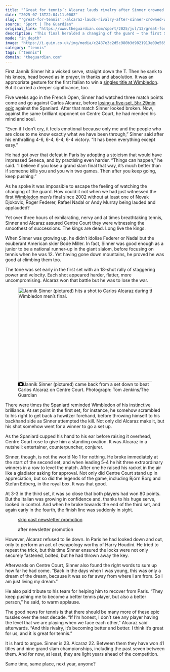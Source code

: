 ```yaml
---
title: "‘Great for tennis’: Alcaraz lauds rivalry after Sinner crowned Wimbledon king"
date: "2025-07-13T22:04:11.000Z"
slug: "'great-for-tennis':-alcaraz-lauds-rivalry-after-sinner-crowned-wimbledon-king"
source: "Sport | The Guardian"
original_link: "https://www.theguardian.com/sport/2025/jul/13/great-for-tennis-carlos-alcaraz-lauds-rivalry-after-jannik-sinner-crowned-wimbledon-king"
description: "This final heralded a changing of the guard – the first SW19 showpiece since 2002 without at least one of the ‘big four’ First Jannik Sinner hit a wicked serve, straight down the T. Then he sank to his knees, head bowed as in prayer, in thanks and absolution. It was an appropriate gesture for the first Italian to win a singles title at Wimbledon. But it carried a deeper significance, too. Five weeks ago in the French Open, Sinner had watched three match points come and go against Carlos Alcaraz, before losing a five-set, 5hr 29min epic against the Spaniard. After that match Sinner looked broken. Now, against the same brilliant opponent on Centre Court, he had mended his mind and soul.  Continue reading..."
mode: "in_depth"
image: "https://i.guim.co.uk/img/media/c2487e3c2d5c980b3d9821913e09e5651c80b286/497_141_4822_3857/master/4822.jpg?width=1200&height=630&quality=85&auto=format&fit=crop&overlay-align=bottom%2Cleft&overlay-width=100p&overlay-base64=L2ltZy9zdGF0aWMvb3ZlcmxheXMvdGctZGVmYXVsdC5wbmc&enable=upscale&s=574360570702bd7ce67abe53c31e7c8d"
category: "tennis"
tags: ["tennis"]
domain: "theguardian.com"
---
```

<div id="readability-page-1" class="page"><div id="maincontent"><p><span>F</span>irst Jannik Sinner hit a wicked serve, straight down the T. Then he sank to his knees, head bowed as in prayer, in thanks and absolution. It was an appropriate gesture for the first Italian to win a <a href="https://www.theguardian.com/sport/2025/jul/13/jannik-sinner-roars-carlos-alcaraz-first-wimbledon-final-win-tennis" data-link-name="in body link">singles title at Wimbledon</a>. But it carried a deeper significance, too.</p><p>Five weeks ago in the French Open, Sinner had watched three match points come and go against Carlos Alcaraz, before <a href="https://www.theguardian.com/sport/2025/jun/08/carlos-alcaraz-beats-jannik-sinner-french-open-final-tennis" data-link-name="in body link">losing a five-set, 5hr 29min epic</a> against the Spaniard. After that match Sinner looked broken. Now, against the same brilliant opponent on Centre Court, he had mended his mind and soul.</p><figure id="b9a5cfe2-e8cf-4e81-b2b7-bb604bf4dd33" data-spacefinder-role="richLink" data-spacefinder-type="model.dotcomrendering.pageElements.RichLinkBlockElement"><gu-island name="RichLinkComponent" priority="feature" deferuntil="idle" props="{&quot;richLinkIndex&quot;:2,&quot;element&quot;:{&quot;_type&quot;:&quot;model.dotcomrendering.pageElements.RichLinkBlockElement&quot;,&quot;prefix&quot;:&quot;Related: &quot;,&quot;text&quot;:&quot;Jannik Sinner roars back to beat Carlos Alcaraz for first Wimbledon final win&quot;,&quot;elementId&quot;:&quot;b9a5cfe2-e8cf-4e81-b2b7-bb604bf4dd33&quot;,&quot;role&quot;:&quot;richLink&quot;,&quot;url&quot;:&quot;https://www.theguardian.com/sport/2025/jul/13/jannik-sinner-roars-carlos-alcaraz-first-wimbledon-final-win-tennis&quot;},&quot;ajaxUrl&quot;:&quot;https://api.nextgen.guardianapps.co.uk&quot;,&quot;format&quot;:{&quot;design&quot;:10,&quot;display&quot;:0,&quot;theme&quot;:2}}"></gu-island></figure><p>“Even if I don’t cry, it feels emotional because only me and the people who are close to me know exactly what we have been through,” Sinner said after his enthralling 4-6, 6-4, 6-4, 6-4 victory. “It has been everything except easy.”</p><p>He had got over that defeat in Paris by adopting a stoicism that would have impressed Seneca, and by practising even harder. “Things can happen,” he said. “I believe if you lose a grand slam final that way, it’s much better than if someone kills you and you win two games. Then after you keep going, keep pushing.”</p><p>As he spoke it was impossible to escape the feeling of watching the changing of the guard. How could it not when we had just witnessed the first <a href="https://www.theguardian.com/sport/wimbledon" data-link-name="in body link" data-component="auto-linked-tag">Wimbledon</a> men’s final since 2002 without at least one of Novak Djokovic, Roger Federer, Rafael Nadal or Andy Murray being lauded and applauded?</p><p>Yet over three hours of exhilarating, nervy and at times breathtaking tennis, Sinner and Alcaraz assured Centre Court they were witnessing the smoothest of successions. The kings are dead. Long live the kings.</p><p>When Sinner was growing up, he didn’t idolise Federer or Nadal but the exuberant American skier Bode Miller. In fact, Sinner was good enough as a junior to be a national runner-up in the giant slalom, before focusing on tennis when he was 12. Yet having gone down mountains, he proved he was good at climbing them too.</p><p>The tone was set early in the first set with an 18-shot rally of staggering power and velocity. Each shot appeared harder, flatter, more uncompromising. Alcaraz won that battle but he was to lose the war.</p><figure id="b16198a5-e7fd-4e86-aafa-66fd7ade8c89" data-spacefinder-role="inline" data-spacefinder-type="model.dotcomrendering.pageElements.ImageBlockElement"><div id="img-2"><picture><source srcset="https://i.guim.co.uk/img/media/77094791c9fa3e4352f660292a07cf58a2d3a257/0_0_5372_3581/master/5372.jpg?width=620&amp;dpr=2&amp;s=none&amp;crop=none" media="(min-width: 660px) and (-webkit-min-device-pixel-ratio: 1.25), (min-width: 660px) and (min-resolution: 120dpi)"><source srcset="https://i.guim.co.uk/img/media/77094791c9fa3e4352f660292a07cf58a2d3a257/0_0_5372_3581/master/5372.jpg?width=620&amp;dpr=1&amp;s=none&amp;crop=none" media="(min-width: 660px)"><source srcset="https://i.guim.co.uk/img/media/77094791c9fa3e4352f660292a07cf58a2d3a257/0_0_5372_3581/master/5372.jpg?width=605&amp;dpr=2&amp;s=none&amp;crop=none" media="(min-width: 480px) and (-webkit-min-device-pixel-ratio: 1.25), (min-width: 480px) and (min-resolution: 120dpi)"><source srcset="https://i.guim.co.uk/img/media/77094791c9fa3e4352f660292a07cf58a2d3a257/0_0_5372_3581/master/5372.jpg?width=605&amp;dpr=1&amp;s=none&amp;crop=none" media="(min-width: 480px)"><source srcset="https://i.guim.co.uk/img/media/77094791c9fa3e4352f660292a07cf58a2d3a257/0_0_5372_3581/master/5372.jpg?width=445&amp;dpr=2&amp;s=none&amp;crop=none" media="(min-width: 320px) and (-webkit-min-device-pixel-ratio: 1.25), (min-width: 320px) and (min-resolution: 120dpi)"><source srcset="https://i.guim.co.uk/img/media/77094791c9fa3e4352f660292a07cf58a2d3a257/0_0_5372_3581/master/5372.jpg?width=445&amp;dpr=1&amp;s=none&amp;crop=none" media="(min-width: 320px)"><img alt="Jannik Sinner (pictured) hits a shot to Carlos Alcaraz during the Wimbledon men’s final." src="https://i.guim.co.uk/img/media/77094791c9fa3e4352f660292a07cf58a2d3a257/0_0_5372_3581/master/5372.jpg?width=445&amp;dpr=1&amp;s=none&amp;crop=none" width="445" height="296.6390543559196" loading="lazy"></picture></div><figcaption data-spacefinder-role="inline"><span><svg width="18" height="13" viewBox="0 0 18 13"><path d="M18 3.5v8l-1.5 1.5h-15l-1.5-1.5v-8l1.5-1.5h3.5l2-2h4l2 2h3.5l1.5 1.5zm-9 7.5c1.9 0 3.5-1.6 3.5-3.5s-1.6-3.5-3.5-3.5-3.5 1.6-3.5 3.5 1.6 3.5 3.5 3.5z"></path></svg></span><span>Jannik Sinner (pictured) came back from a set down to beat Carlos Alcaraz on Centre Court.</span> Photograph: Tom Jenkins/The Guardian</figcaption></figure><p>There were times the Spaniard reminded Wimbledon of his instinctive brilliance. At set point in the first set, for instance, he somehow scrambled to his right to get back a howitzer forehand, before throwing himself to his backhand side as Sinner attempted the kill. Not only did Alcaraz make it, but his shot somehow went for a winner to go a set up.</p><p>As the Spaniard cupped his hand to his ear before raising it overhead, Centre Court rose to give him a standing ovation. It was Alcaraz in a nutshell: entertainer, counterpuncher, conjurer.</p><p>Sinner, though, is not the world No 1 for nothing. He broke immediately at the start of the second set, and when leading 5-4 he hit three extraordinary winners in a row to level the match. After one he raised his racket in the air like a gladiator asking for approval. Not only did Centre Court stand up in appreciation, but so did the legends of the game, including Björn Borg and Stefan Edberg, in the royal box. It was that good.</p><p>At 3-3 in the third set, it was so close that both players had won 80 points. But the Italian was growing in confidence and, thanks to his huge serve, looked in control. And when he broke towards the end of the third set, and again early in the fourth, the finish line was suddenly in sight.</p><figure data-spacefinder-role="inline" data-spacefinder-type="model.dotcomrendering.pageElements.NewsletterSignupBlockElement"><a data-ignore="global-link-styling" href="#EmailSignup-skip-link-14">skip past newsletter promotion</a><p id="EmailSignup-skip-link-14" tabindex="0" aria-label="after newsletter promotion" role="note">after newsletter promotion</p></figure><p>However, Alcaraz refused to lie down. In Paris he had looked down and out, only to perform an act of escapology worthy of Harry Houdini. He tried to repeat the trick, but this time Sinner ensured the locks were not only securely fastened, bolted, but he had thrown away the key.</p><p>Afterwards on Centre Court, Sinner also found the right words to sum up how far he had come. “Back in the days when I was young, this was only a dream of the dream, because it was so far away from where I am from. So I am just living my dream.”</p><p>He also paid tribute to his team for helping him to recover from Paris. “They keep pushing me to become a better tennis player, but also a better person,” he said, to warm applause.</p><p>The good news for tennis is that there should be many more of these epic tussles over the next decade. “If I’m honest, I don’t see any player having the level that we are playing when we face each other,” Alcaraz said afterwards. “And this rivalry, it’s becoming better and better. I think it’s great for us, and it is great for tennis.”</p><p>It is hard to argue. Sinner is 23. Alcaraz 22. Between them they have won 41 titles and nine grand slam championships, including the past seven between them. And for now, at least, they are light years ahead of the competition.</p><p>Same time, same place, next year, anyone?</p></div></div>